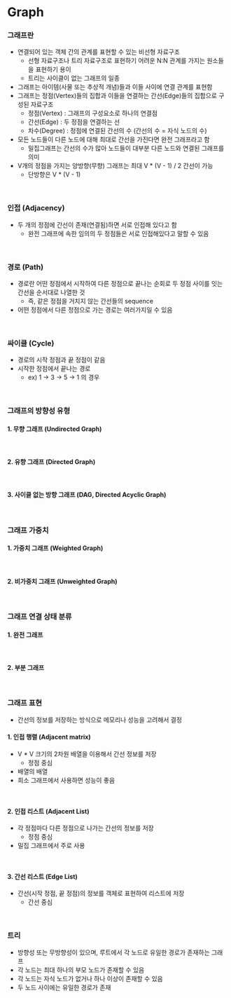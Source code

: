 # Graph

### 그래프란
- 연결되어 있는 객체 간의 관계를 표현할 수 있는 비선형 자료구조
    - 선형 자료구조나 트리 자료구조로 표현하기 어려운 N:N 관계를 가지는 원소들을 표현하기 용이
    - 트리는 사이클이 없는 그래프의 일종
- 그래프는 아이템(사물 또는 추상적 개념)들과 이들 사이에 연결 관계를 표현함
- 그래프는 정점(Vertex)들의 집합과 이들을 연결하는 간선(Edge)들의 집합으로 구성된 자료구조
    - 정점(Vertex) : 그래프의 구성요소로 하나의 연결점
    - 간선(Edge) : 두 정점을 연결하는 선
    - 차수(Degree) : 정점에 연결된 간선의 수 (간선의 수 = 자식 노드의 수)
- 모든 노드들이 다른 노드에 대해 최대로 간선을 가진다면 완전 그래프라고 함
    - 밀집그래프는 간선의 수가 많아 노드들이 대부분 다른 노드와 연결된 그래프를 의미
- V개의 정점을 가지는 양방향(무향) 그래프는 최대 V * (V - 1) / 2 간선이 가능
    - 단방향은 V * (V - 1)

<br>

### 인접 (Adjacency)
- 두 개의 정점에 간선이 존재(연결됨)하면 서로 인접해 있다고 함
    - 완전 그래프에 속한 임의의 두 정점들은 서로 인접해있다고 말할 수 있음

<br>

### 경로 (Path)
- 경로란 어떤 정점에서 시작하여 다른 정점으로 끝나는 순회로 두 정점 사이를 잇는 간선을 순서대로 나열한 것
    - 즉, 같은 정점을 거치지 않는 간선들의 sequence
- 어떤 정점에서 다른 정점으로 가는 경로는 여러가지일 수 있음

<br>

### 싸이클 (Cycle)
- 경로의 시작 정점과 끝 정점이 같음
- 시작한 정점에서 끝나는 경로
    - ex) 1 -> 3 -> 5 -> 1 의 경우

<br>

### 그래프의 방향성 유형

#### 1. 무향 그래프 (Undirected Graph)

<br>

#### 2. 유향 그래프 (Directed Graph)

<br>

#### 3. 사이클 없는 방향 그래프 (DAG, Directed Acyclic Graph)

<br>

### 그래프 가중치

#### 1. 가중치 그래프 (Weighted Graph)

<br>

#### 2. 비가중치 그래프 (Unweighted Graph)

<br>

### 그래프 연결 상태 분류

#### 1. 완전 그래프

<br>

#### 2. 부분 그래프

<br>

### 그래프 표현
- 간선의 정보를 저장하는 방식으로 메모리나 성능을 고려해서 결정

#### 1. 인접 행렬 (Adjacent matrix)
- V * V 크기의 2차원 배열을 이용해서 간선 정보를 저장
    - 정점 중심
- 배열의 배열
- 희소 그래프에서 사용하면 성능이 좋음

<br>

#### 2. 인접 리스트 (Adjacent List)
- 각 정점마다 다른 정점으로 나가는 간선의 정보를 저장
    - 정점 중심
- 밀집 그래프에서 주로 사용

<br>

#### 3. 간선 리스트 (Edge List)
- 간선(시작 정점, 끝 정점)의 정보를 객체로 표현하여 리스트에 저장
    - 간선 중심

<br>

### 트리
- 방향성 또는 무방향성이 있으며, 루트에서 각 노드로 유일한 경로가 존재하는 그래프
- 각 노드는 최대 하나의 부모 노드가 존재할 수 있음
- 각 노드는 자식 노드가 없거나 하나 이상이 존재할 수 있음
- 두 노드 사이에는 유일한 경로가 존재

<br>